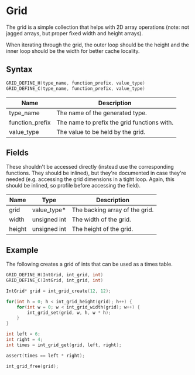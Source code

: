 # Grid

The grid is a simple collection that helps with 2D array operations (note: not jagged arrays, but proper fixed width and height arrays).

When iterating through the grid, the outer loop should be the height and the inner loop should be the width for better cache locality.

## Syntax

```c
GRID_DEFINE_H(type_name, function_prefix, value_type)
GRID_DEFINE_C(type_name, function_prefix, value_type)
```

| Name | Description |
| --- | --- |
| type_name | The name of the generated type. |
| function_prefix | The name to prefix the grid functions with. |
| value_type | The value to be held by the grid. |

## Fields

These shouldn't be accessed directly (instead use the corresponding functions. They should be inlined), but they're documented in case they're needed (e.g. accessing the grid dimensions in a tight loop. Again, this should be inlined, so profile before accessing the field).

| Name | Type | Description |
| --- | --- | --- |
| grid | value_type* | The backing array of the grid. |
| width | unsigned int | The width of the grid. |
| height | unsigned int | The height of the grid. |

## Example

The following creates a grid of ints that can be used as a times table.

```c
GRID_DEFINE_H(IntGrid, int_grid, int)
GRID_DEFINE_C(IntGrid, int_grid, int)

IntGrid* grid = int_grid_create(12, 12);

for(int h = 0; h < int_grid_height(grid); h++) {
    for(int w = 0; w < int_grid_width(grid); w++) {
        int_grid_set(grid, w, h, w * h);
    }
}

int left = 6;
int right = 4;
int times = int_grid_get(grid, left, right);

assert(times == left * right);

int_grid_free(grid);
```